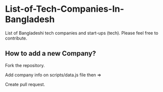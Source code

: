 # List-of-Tech-Companies-In-Bangladesh
List of Bangladeshi tech companies and start-ups (tech). Please feel free to contribute. 

<h2>How to add a new Company?</h2>
Fork the repository.

Add company info on scripts/data.js file then =>

Create pull request.
